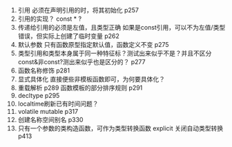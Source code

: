1. 引用 必须在声明引用的时，将其初始化 p257
2. 引用的实现？ const * ?
3. 传递给引用的必须是左值，且类型正确 如果是const引用，可以不为左值/类型错误，但实际上创建了临时变量 p262
4. 默认参数 只有函数原型指定默认值，函数定义不变 p275
5. 类型引用和类型本身属于同一种特征标？测试出来似乎不是？并且不区分const&非const?测出来似乎也是区分的？ p277
6. 函数名称修饰 p281
7. 显式具体化 直接便些非模板函数即可，为何要具体化？
8. 重载解析 p289 函数模板的部分排序规则 p291
9. decltype p295
10. localtime刷新已有时间问题？
11. volatile mutable p317
12. 创建名称空间别名 p330
13. 只有一个参数的类构造函数，可作为类型转换函数 explicit 关闭自动类型转换 p413